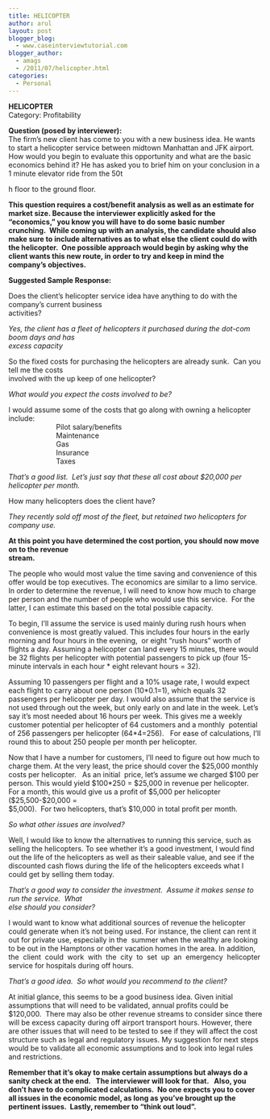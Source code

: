 ```yaml
---
title: HELICOPTER
author: arul
layout: post
blogger_blog:
  - www.caseinterviewtutorial.com
blogger_author:
  - amags
  - /2011/07/helicopter.html
categories:
  - Personal
---
```

<div>
  <div align="left">
    <div>
      <b>H</b><b>ELIC</b><b>O</b><b>PTER </b>
    </div>
  </div>
  
  <div align="left">
    <div>
      Category: Profitability
    </div>
  </div></p> 
  
  <div align="left">
    <div>
      <b>Qu</b><b>e</b><b>s</b><b>ti</b><b>o</b><b>n</b><b> </b><b>(p</b><b>o</b><b>s</b><b>e</b><b>d</b><b> </b><b>b</b><b>y</b><b> </b><b>int</b><b>e</b><b>r</b><b>v</b><b>i</b><b>ewe</b><b>r</b><b>):</b><b> </b>
    </div>
  </div>
  
  <div align="left">
    <span>The firm’s new client has come to you with a new business idea. He wants to start a helicopter service between midtown Manhattan and JFK airport.  How would you begin to evaluate this opportunity and what are the basic economics behind it? He has asked you to brief him on your conclusion in a 1 minute elevator ride from the 50<span>t</span></span>
  </div>
  
  <p>
    <span>h</span> floor to the ground floor.
  </p>
  
  <div align="left">
    <span><b>T</b><b>h</b><b>i</b><b>s</b><b> </b><b> </b><b>que</b><b>s</b><b>t</b><b>ion </b><b> </b><b>r</b><b>e</b><b>qui</b><b>r</b><b>e</b><b>s</b><b> </b><b> </b><b>a </b><b> </b><b>co</b><b>s</b><b>t</b><b>/bene</b><b>f</b><b>i</b><b>t</b><b> </b><b> </b><b>ana</b><b>l</b><b>y</b><b>s</b><b>i</b><b>s</b><b> </b><b> </b><b>a</b><b>s</b><b> </b><b> </b><b>we</b><b>ll</b><b> </b><b> </b><b>a</b><b>s</b><b> </b><b> </b><b>an </b><b> </b><b>e</b><b>s</b><b>t</b><b>i</b><b>m</b><b>a</b><b>t</b><b>e</b><b> </b><b> </b><b>f</b><b>o</b><b>r</b><b> </b><b> </b><b>m</b><b>a</b><b>r</b><b>k</b><b>e</b><b>t</b><b> </b><b> </b><b>s</b><b>i</b><b>z</b><b>e</b><b>. </b><b> </b><b>B</b><b>eca</b><b>u</b><b>s</b><b>e</b><b> </b><b>t</b><b>h</b><b>e</b><b> </b><b>in</b><b>t</b><b>e</b><b>r</b><b>v</b><b>i</b><b>e</b><b>we</b><b>r</b><b> </b><b>e</b><b>x</b><b>p</b><b>l</b><b>i</b><b>c</b><b>i</b><b>t</b><b>l</b><b>y</b><b> </b><b>a</b><b>s</b><b>k</b><b>e</b><b>d</b><b> </b><b>f</b><b>o</b><b>r</b><b> </b><b>t</b><b>h</b><b>e</b><b> </b><b>“eco</b><b>n</b><b>o</b><b>m</b><b>i</b><b>c</b><b>s</b><b>,</b><b>” yo</b><b>u</b><b> </b><b>k</b><b>n</b><b>ow yo</b><b>u</b><b> w</b><b>i</b><b>ll</b><b> </b><b>h</b><b>ave </b><b>t</b><b>o </b><b>d</b><b>o </b><b>s</b><b>o</b><b>m</b><b>e</b><b> </b><b>ba</b><b>s</b><b>i</b><b>c</b><b> </b><b>nu</b><b>m</b><b>b</b><b>e</b><b>r</b><b> </b><b>c</b><b>r</b><b>un</b><b>c</b><b>hing</b><b>.</b><b>  </b><b> </b><b>Whi</b><b>l</b><b>e</b><b> </b><b>c</b><b>o</b><b>m</b><b>ing</b><b> </b><b>up</b><b> </b><b> </b><b>w</b><b>ith</b><b> </b><b> </b><b>an</b><b> </b><b> </b><b>ana</b><b>l</b><b>y</b><b>s</b><b>i</b><b>s</b><b>,</b><b> </b><b> </b><b>th</b><b>e</b><b> </b><b> </b><b>c</b><b>a</b><b>ndidat</b><b>e</b><b> </b><b> </b><b>s</b><b>hou</b><b>l</b><b>d</b><b> </b><b>a</b><b>l</b><b>s</b><b>o</b><b> </b><b>m</b><b>a</b><b>k</b><b>e</b><b> </b><b>s</b><b>u</b><b>r</b><b>e</b><b> </b><b>t</b><b>o </b><b>in</b><b>c</b><b>l</b><b>ud</b><b>e</b><b> </b><b>a</b><b>l</b><b>t</b><b>e</b><b>r</b><b>n</b><b>a</b><b>t</b><b>i</b><b>v</b><b>e</b><b>s</b><b> </b><b>a</b><b>s</b><b> </b><b>t</b><b>o </b><b>w</b><b>h</b><b>a</b><b>t</b><b> </b><b>e</b><b>l</b><b>s</b><b>e</b><b> </b><b>t</b><b>h</b><b>e</b><b> </b><b>c</b><b>l</b><b>i</b><b>e</b><b>n</b><b>t</b><b> </b><b>co</b><b>u</b><b>l</b><b>d</b><b> </b><b>d</b><b>o </b><b>w</b><b>i</b><b>t</b><b>h</b><b> </b><b>t</b><b>h</b><b>e</b><b> </b><b>h</b><b>e</b><b>l</b><b>i</b><b>co</b><b>p</b><b>t</b><b>e</b><b>r</b><b>.  </b><b>On</b><b>e</b><b> </b><b>po</b><b>ss</b><b>ib</b><b>l</b><b>e</b><b> </b><b>app</b><b>r</b><b>oa</b><b>c</b><b>h</b><b> </b><b>w</b><b>o</b><b>u</b><b>l</b><b>d</b><b> </b><b>b</b><b>e</b><b>gin</b><b> </b><b>by</b><b> </b><b>a</b><b>s</b><b>k</b><b>ing</b><b> </b><b>w</b><b>hy</b><b> </b><b>th</b><b>e</b><b> </b><b>c</b><b>l</b><b>i</b><b>e</b><b>nt</b><b> </b><b>w</b><b>a</b><b>nt</b><b>s</b><b> </b><b>thi</b><b>s</b><b> </b><b>n</b><b>ew</b><b> </b><b>r</b><b>o</b><b>ut</b><b>e</b><b>, </b><b>in</b><b> </b><b>o</b><b>r</b><b>d</b><b>e</b><b>r</b><b> </b><b>t</b><b>o</b><b> t</b><b>r</b><b>y</b><b> </b><b>a</b><b>nd</b><b> </b><b>k</b><b>ee</b><b>p</b><b> </b><b>in</b><b> </b><b>m</b><b>ind</b><b> t</b><b>h</b><b>e</b><b> </b><b>co</b><b>m</b><b>p</b><b>a</b><b>n</b><b>y</b><b>’</b><b>s</b><b> </b><b>o</b><b>b</b><b>j</b><b>ec</b><b>t</b><b>i</b><b>ve</b><b>s</b><b>.  </b></span>
  </div></p> 
  
  <div align="left">
    <span><b>Su</b><b>gg</b><b>e</b><b>s</b><b>t</b><b>e</b><b>d</b><b> </b><b>S</b><b>a</b><b>m</b><b>p</b><b>l</b><b>e</b><b> </b><b>Re</b><b>s</b><b>p</b><b>o</b><b>n</b><b>s</b><b>e</b><b>:</b><b> </b></span>
  </div></p> 
  
  <div align="left">
    <span>Does the client’s helicopter service idea have anything to do with the company’s current business </span>
  </div>
  
  <div align="left">
    <span>activities?   </span>
  </div></p> 
  
  <div align="left">
    <span><i>Y</i><i>e</i><i>s</i><i>,</i><i> </i><i>the</i><i> </i><i>client</i><i> </i><i>ha</i><i>s</i><i> </i><i>a</i><i> </i><i>f</i><i>l</i><i>eet</i><i> </i><i>o</i><i>f</i><i> </i><i>helicopte</i><i>rs</i><i> </i><i> </i><i>it</i><i> </i><i>pu</i><i>r</i><i>cha</i><i>s</i><i>ed</i><i> </i><i>du</i><i>r</i><i>ing</i><i> </i><i>the</i><i> </i><i>dot</i><i>-</i><i>c</i><i>om </i><i> </i><i>boom </i><i> </i><i>day</i><i>s</i><i> </i><i> </i><i>and </i><i> </i><i>ha</i><i>s</i><i> </i></span>
  </div>
  
  <div align="left">
    <span><i>exce</i><i>ss</i><i> </i><i>capacity</i><i> </i></span>
  </div></p> 
  
  <div align="left">
    <span>So the fixed costs for purchasing the helicopters are already sunk.  Can you tell me the costs </span>
  </div>
  
  <div align="left">
    <span>involved with the up keep of one helicopter? </span>
  </div></p> 
  
  <div align="left">
    <span><i>W</i><i>ha</i><i>t</i><i> </i><i>w</i><i>ou</i><i>l</i><i>d</i><i> </i><i>you</i><i> </i><i>expec</i><i>t</i><i> </i><i>t</i><i>he</i><i> </i><i>co</i><i>s</i><i>t</i><i>s</i><i> </i><i>i</i><i>nvo</i><i>l</i><i>ved</i><i> </i><i>t</i><i>o</i><i> </i><i>be?</i><i> </i></span>
  </div></p> 
  
  <div align="left">
    <span>I would assume some of the costs that go along with owning a helicopter include: </span>
  </div>
  
  <div align="left">
    <span>                        Pilot salary/benefits </span>
  </div>
  
  <div align="left">
    <span>                        Maintenance </span>
  </div>
  
  <div align="left">
    <span>                        Gas </span>
  </div>
  
  <div align="left">
    <span>                        Insurance </span>
  </div>
  
  <div align="left">
    <span>                        Taxes </span>
  </div></p> 
  
  <div align="left">
    <span><i>That</i><i>’</i><i>s</i><i> </i><i>a</i><i> </i><i>good</i><i> </i><i>li</i><i>s</i><i>t</i><i>.  </i><i>Let</i><i>’</i><i>s</i><i> </i><i>ju</i><i>s</i><i>t</i><i> </i><i>s</i><i>ay</i><i> </i><i>that</i><i> </i><i>the</i><i>s</i><i>e</i><i> </i><i>all</i><i> </i><i>co</i><i>s</i><i>t</i><i> </i><i>about</i><i> </i><i>$20</i><i>,</i><i>000</i><i> </i><i>pe</i><i>r</i><i> </i><i>helicopte</i><i>r</i><i> </i><i>pe</i><i>r</i><i> </i><i>month</i><i>.</i><i> </i></span>
  </div></p> 
  
  <div align="left">
    <span>How many helicopters does the client have? </span>
  </div></p> 
  
  <div align="left">
    <span><i>T</i><i>hey</i><i> </i><i>r</i><i>ecently</i><i> </i><i>s</i><i>old</i><i> </i><i>o</i><i>ff</i><i> </i><i>mo</i><i>s</i><i>t</i><i> </i><i>o</i><i>f</i><i> </i><i>the</i><i> </i><i>f</i><i>l</i><i>eet</i><i>,</i><i> </i><i>but</i><i> </i><i>r</i><i>e</i><i>tained</i><i> </i><i>t</i><i>w</i><i>o</i><i> </i><i>helicopte</i><i>rs</i><i> </i><i>f</i><i>o</i><i>r</i><i> </i><i>company</i><i> </i><i>u</i><i>s</i><i>e</i><i>.</i><i> </i></span>
  </div></p> 
  
  <div align="left">
    <span><b>A</b><b>t</b><b> </b><b>thi</b><b>s</b><b> </b><b>p</b><b>o</b><b>int</b><b> </b><b>yo</b><b>u</b><b> </b><b>h</b><b>av</b><b>e</b><b> </b><b>d</b><b>e</b><b>t</b><b>e</b><b>r</b><b>m</b><b>in</b><b>e</b><b>d</b><b> </b><b>th</b><b>e</b><b> </b><b>c</b><b>o</b><b>s</b><b>t </b><b>p</b><b>o</b><b>r</b><b>t</b><b>ion</b><b>, </b><b>you</b><b> </b><b>s</b><b>h</b><b>ou</b><b>l</b><b>d</b><b> </b><b>now</b><b> </b><b>m</b><b>ove</b><b> </b><b>on</b><b> t</b><b>o</b><b> t</b><b>h</b><b>e</b><b> </b><b>r</b><b>e</b><b>venue</b><b> </b></span>
  </div>
  
  <div align="left">
    <span><b>s</b><b>t</b><b>r</b><b>e</b><b>a</b><b>m</b><b>.</b><b> </b></span>
  </div></p> 
  
  <div align="left">
    <span>The people who would most value the time saving and convenience of this offer would be top executives. The economics are similar to a limo service. In order to determine the revenue, I will need to know how much to charge per person and the number of people who would use this service.  For the latter, I can estimate this based on the total possible capacity.   </span>
  </div></p> 
  
  <div align="left">
    <span>To begin, I’ll assume the service is used mainly during rush hours when convenience is most greatly valued. This includes four hours in the early morning and four hours in the evening,  or eight “rush hours” worth of flights a day. Assuming a helicopter can land every 15 minutes, there would be 32 flights per helicopter with potential passengers to pick up (four 15-minute intervals in each hour * eight relevant hours = 32).  </span>
  </div></p> 
  
  <div align="left">
    <span>Assuming 10 passengers per flight and a 10% usage rate, I would expect each flight to carry about one person (10*0.1=1), which equals 32 passengers per helicopter per day. I would also assume that the service is not used through out the week, but only early on and late in the week. Let’s say it’s most needed about 16 hours per week. This gives me a weekly customer potential per helicopter of 64 customers and a monthly  potential of 256 passengers per helicopter (64*4=256).   For ease of calculations, I’ll round this to about 250 people per month per helicopter.   </span>
  </div></p> 
  
  <div align="left">
    <span>Now that I have a number for customers, I’ll need to figure out how much to charge them. At the very least, the price should cover the $25,000 monthly costs per helicopter.   As an initial  price, let’s assume we charged $100 per person. This would yield $100*250 = $25,000 in revenue per helicopter.  For a month, this would give us a profit of $5,000 per helicopter ($25,500-$20,000 = </span>
  </div>
  
  <div align="left">
    <span>$5,000).  For two helicopters, that’s $10,000 in total profit per month.  </span>
  </div></p> 
  
  <div align="left">
    <span><i>So</i><i> </i><i>w</i><i>hat</i><i> </i><i>othe</i><i>r</i><i> </i><i>i</i><i>ss</i><i>ue</i><i>s</i><i> </i><i>a</i><i>r</i><i>e</i><i> </i><i>involved?</i><i> </i></span>
  </div></p> 
  
  <div align="left">
    <span>Well, I would like to know the alternatives to running this service, such as selling the helicopters. To see whether it’s a good investment, I would find out the life of the helicopters as well as their saleable value, and see if the discounted cash flows during the life of the helicopters exceeds what I could get by selling them today.   </span>
  </div></p> 
  
  <div align="left">
    <span><i>That</i><i>’</i><i>s</i><i> </i><i>a</i><i> </i><i>good</i><i> </i><i>w</i><i>ay</i><i> </i><i>to</i><i> </i><i>con</i><i>s</i><i>ide</i><i>r</i><i> </i><i>the</i><i> </i><i>inve</i><i>s</i><i>tment</i><i>.</i><i>  </i><i>A</i><i>ss</i><i>ume</i><i> </i><i>it</i><i> </i><i>make</i><i>s</i><i> </i><i>s</i><i>e</i><i>n</i><i>s</i><i>e</i><i> </i><i>to</i><i> </i><i>r</i><i>un</i><i> </i><i>the</i><i> </i><i>s</i><i>e</i><i>r</i><i>v</i><i>ice</i><i>.</i><i>  </i><i>W</i><i>hat </i><i> </i></span>
  </div>
  
  <div align="left">
    <span><i>el</i><i>s</i><i>e</i><i> </i><i>s</i><i>hould</i><i> </i><i>you</i><i> </i><i>con</i><i>s</i><i>ide</i><i>r</i><i>?</i><i> </i></span>
  </div></p> 
  
  <div align="left">
    <span>I would want to know what additional sources of revenue the helicopter could generate when it’s not being used. For instance, the client can rent it out for private use, especially in the  summer when the wealthy are looking to be out in the Hamptons or other vacation homes in the area. In addition,  the  client  could  work  with  the  city  to  set  up  an  emergency  helicopter  service for hospitals during off hours.   </span>
  </div></p> 
  
  <div align="left">
    <span><i>That</i><i>’</i><i>s</i><i> </i><i>a</i><i> </i><i>good</i><i> </i><i>idea</i><i>.  </i><i>So</i><i> </i><i>w</i><i>hat</i><i> </i><i>w</i><i>ould</i><i> </i><i>you</i><i> </i><i>r</i><i>ecommend</i><i> </i><i>to</i><i> </i><i>the</i><i> </i><i>client?</i><i> </i></span>
  </div></p> 
  
  <div align="left">
    <span>At initial glance, this seems to be a good business idea. Given initial assumptions that will need to be validated, annual profits could be $120,000.  There may also be other revenue streams to consider since there will be excess capacity during off airport transport hours. However, there are other issues that will need to be tested to see if they will affect the cost structure such as legal and regulatory issues. My suggestion for next steps would be to validate all economic assumptions and to look into legal rules and restrictions. </span>
  </div></p> 
  
  <div>
    <span><b>Re</b><b>m</b><b>e</b><b>m</b><b>b</b><b>e</b><b>r</b><b> </b><b>th</b><b>a</b><b>t</b><b> </b><b>it’</b><b>s</b><b> </b><b>o</b><b>k</b><b>ay</b><b> </b><b>t</b><b>o</b><b> </b><b>m</b><b>a</b><b>k</b><b>e</b><b> </b><b>ce</b><b>r</b><b>t</b><b>a</b><b>in</b><b> </b><b>a</b><b>ss</b><b>u</b><b>m</b><b>p</b><b>t</b><b>i</b><b>on</b><b>s</b><b> </b><b>bu</b><b>t</b><b> </b><b>a</b><b>l</b><b>way</b><b>s</b><b> </b><b>do</b><b> </b><b>a</b><b> </b><b>s</b><b>ani</b><b>t</b><b>y</b><b> </b><b>chec</b><b>k</b><b> </b><b>a</b><b>t</b><b> </b><b>t</b><b>h</b><b>e </b><b> </b><b>end</b><b>.</b><b>   </b><b> </b><b>T</b><b>h</b><b>e </b><b> </b><b>in</b><b>t</b><b>e</b><b>r</b><b>viewe</b><b>r</b><b> </b><b> </b><b>wi</b><b>ll</b><b> </b><b> </b><b>l</b><b>oo</b><b>k</b><b> </b><b> </b><b>f</b><b>o</b><b>r</b><b> </b><b> </b><b>t</b><b>h</b><b>a</b><b>t.</b><b>   </b><b> </b><b>A</b><b>l</b><b>s</b><b>o</b><b>,</b><b> </b><b> </b><b>you </b><b> </b><b>don</b><b>’t</b><b> </b><b> </b><b>have </b><b> </b><b>t</b><b>o </b><b> </b><b>do </b><b> </b><b>co</b><b>m</b><b>p</b><b>l</b><b>i</b><b>ca</b><b>t</b><b>e</b><b>d </b><b> </b><b>ca</b><b>l</b><b>c</b><b>u</b><b>l</b><b>a</b><b>t</b><b>ion</b><b>s</b><b>.</b><b>  </b><b> </b><b>No</b><b> </b><b>one</b><b> </b><b>e</b><b>x</b><b>pec</b><b>t</b><b>s</b><b> </b><b>you</b><b> </b><b>t</b><b>o</b><b> </b><b>cove</b><b>r</b><b> </b><b>a</b><b>ll</b><b> </b><b> </b><b>i</b><b>ss</b><b>u</b><b>e</b><b>s</b><b> </b><b>in</b><b> </b><b>t</b><b>h</b><b>e</b><b> </b><b>econo</b><b>m</b><b>ic</b><b> </b><b>m</b><b>ode</b><b>l</b><b>,</b><b> </b><b>a</b><b>s</b><b> </b><b>l</b><b>ong</b><b> </b><b>a</b><b>s</b><b> </b><b>you’v</b><b>e</b><b> </b><b>b</b><b>r</b><b>ought</b><b> </b><b>up</b><b> </b><b>th</b><b>e</b><b> </b><b>p</b><b>e</b><b>r</b><b>t</b><b>in</b><b>e</b><b>nt</b><b> </b><b>i</b><b>ss</b><b>u</b><b>e</b><b>s</b><b>.  </b><b>L</b><b>a</b><b>s</b><b>t</b><b>l</b><b>y</b><b>, </b><b>r</b><b>e</b><b>m</b><b>e</b><b>m</b><b>b</b><b>e</b><b>r</b><b> </b><b>to</b><b> </b><b>“thin</b><b>k</b><b> </b><b>out</b><b> </b><b>l</b><b>o</b><b>ud”</b><b>.   </b></span>
  </div></p>
</div>
